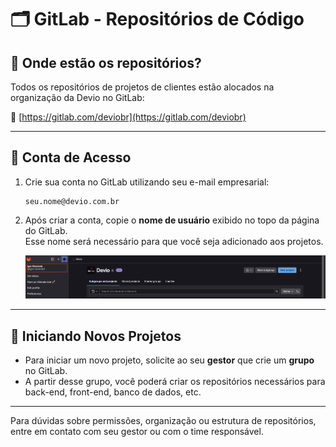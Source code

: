 # 🗂️ GitLab - Repositórios de Código

## 📁 Onde estão os repositórios?

Todos os repositórios de projetos de clientes estão alocados na organização da Devio no GitLab:

🔗 [https://gitlab.com/deviobr](https://gitlab.com/deviobr)

---

## 👤 Conta de Acesso

1. Crie sua conta no GitLab utilizando seu e-mail empresarial:
   ```
   seu.nome@devio.com.br
   ```

2. Após criar a conta, copie o **nome de usuário** exibido no topo da página do GitLab.  
   Esse nome será necessário para que você seja adicionado aos projetos.

   ![Usuário do GitLab](images/gitlab_profile.png)

---

## 🚀 Iniciando Novos Projetos

- Para iniciar um novo projeto, solicite ao seu **gestor** que crie um **grupo** no GitLab.
- A partir desse grupo, você poderá criar os repositórios necessários para back-end, front-end, banco de dados, etc.

---

Para dúvidas sobre permissões, organização ou estrutura de repositórios, entre em contato com seu gestor ou com o time responsável.